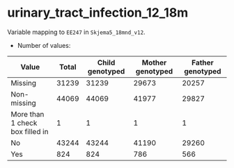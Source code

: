 # urinary_tract_infection_12_18m
Variable mapping to `EE247` in `Skjema5_18mnd_v12`.
- Number of values:

| Value | Total | Child genotyped | Mother genotyped | Father genotyped |
| ----- | ----- | --------------- | ---------------- | ---------------- |
| Missing | 31239 | 31239 | 29673 | 20257 |
| Non-missing | 44069 | 44069 | 41977 | 29827 |
| More than 1 check box filled in | 1 | 1 | 1 |1 |
| No | 43244 | 43244 | 41190 |29260 |
| Yes | 824 | 824 | 786 |566 |



